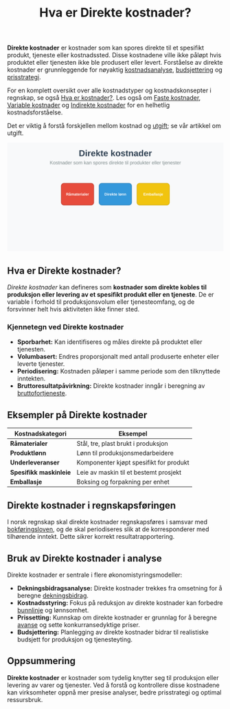 ﻿---
title: "Hva er Direkte kostnader?"
seoTitle: "Hva er direkte kostnader? | Eksempler og regnskapsføring"
description: "Direkte kostnader kan spores til et produkt eller prosjekt. Se eksempler, kjennetegn og hvordan direkte kostnader brukes i beregning av dekningsbidrag."
summary: "Direkte kostnader forklart: definisjon, typiske eksempler og bruk i analyse og regnskapsføring."
---

**Direkte kostnader** er kostnader som kan spores direkte til et spesifikt produkt, tjeneste eller kostnadssted. Disse kostnadene ville ikke påløpt hvis produktet eller tjenesten ikke ble produsert eller levert. Forståelse av direkte kostnader er grunnleggende for nøyaktig [kostnadsanalyse](/blogs/regnskap/hva-er-dekningsbidrag "Hva er Dekningsbidrag? Beregning og Analyse for Bedre Lønnsomhet"), [budsjettering](/blogs/regnskap/hva-er-budsjettering "Hva er Budsjettering? Komplett Guide til Budsjettplanlegging") og [prisstrategi](/blogs/regnskap/hva-er-avanse "Hva er Avanse? Beregning av Fortjenestemargin i Salg").

For en komplett oversikt over alle kostnadstyper og kostnadskonsepter i regnskap, se også [Hva er kostnader?](/blogs/regnskap/hva-er-kostnader "Hva er Kostnader i Regnskap? Komplett Guide til Kostnadstyper og Regnskapsføring").
Les også om [Faste kostnader](/blogs/regnskap/hva-er-faste-kostnader "Hva er Faste kostnader? Definisjon og Eksempler"), [Variable kostnader](/blogs/regnskap/variable-kostnader "Hva er Variable kostnader? Definisjon, Eksempler og Regnskapsføring") og [Indirekte kostnader](/blogs/regnskap/hva-er-indirekte-kostnader "Hva er Indirekte kostnader? Definisjon, Eksempler og Regnskapsføring") for en helhetlig kostnadsforståelse.

Det er viktig å forstå forskjellen mellom kostnad og [utgift](/blogs/regnskap/utgift "Utgift “ Komplett Guide til Utgifter i Norsk Regnskap"); se vår artikkel om utgift.

![Direkte kostnader](hva-er-direkte-kostnader-image.svg)

## Hva er Direkte kostnader?

_Direkte kostnader_ kan defineres som **kostnader som direkte kobles til produksjon eller levering av et spesifikt produkt eller en tjeneste**. De er variable i forhold til produksjonsvolum eller tjenesteomfang, og de forsvinner helt hvis aktiviteten ikke finner sted.

### Kjennetegn ved Direkte kostnader

* **Sporbarhet:** Kan identifiseres og måles direkte på produktet eller tjenesten.
* **Volumbasert:** Endres proporsjonalt med antall produserte enheter eller leverte tjenester.
* **Periodisering:** Kostnaden påløper i samme periode som den tilknyttede inntekten.
* **Bruttoresultatpåvirkning:** Direkte kostnader inngår i beregning av [bruttofortjeneste](/blogs/regnskap/hva-er-bruttofortjeneste "Hva er Bruttofortjeneste? Beregning og Analyse av Lønnsomhet").

## Eksempler på Direkte kostnader

| Kostnadskategori        | Eksempel                                 |
|-------------------------|------------------------------------------|
| **Råmaterialer**        | Stål, tre, plast brukt i produksjon      |
| **Produktlønn**         | Lønn til produksjonsmedarbeidere         |
| **Underleveranser**     | Komponenter kjøpt spesifikt for produkt  |
| **Spesifikk maskinleie**| Leie av maskin til et bestemt prosjekt   |
| **Emballasje**          | Boksing og forpakning per enhet          |

## Direkte kostnader i regnskapsføringen

I norsk regnskap skal direkte kostnader regnskapsføres i samsvar med [bokføringsloven](/blogs/regnskap/hva-er-bokforingsloven "Hva er Bokføringsloven? Krav og Plikter"), og de skal periodiseres slik at de korresponderer med tilhørende inntekt. Dette sikrer korrekt resultatrapportering.

## Bruk av Direkte kostnader i analyse

Direkte kostnader er sentrale i flere økonomistyringsmodeller:

* **Dekningsbidragsanalyse:** Direkte kostnader trekkes fra omsetning for å beregne [dekningsbidrag](/blogs/regnskap/hva-er-dekningsbidrag "Hva er Dekningsbidrag? Beregning og Analyse for Bedre Lønnsomhet").
* **Kostnadsstyring:** Fokus på reduksjon av direkte kostnader kan forbedre [bunnlinje](/blogs/regnskap/bunnlinje "Hva er Bunnlinje? Effektivisering av Resultatmåling") og lønnsomhet.
* **Prissetting:** Kunnskap om direkte kostnader er grunnlag for å beregne [avanse](/blogs/regnskap/hva-er-avanse "Hva er Avanse? Beregning av Fortjenestemargin i Salg") og sette konkurransedyktige priser.
* **Budsjettering:** Planlegging av direkte kostnader bidrar til realistiske budsjett for produksjon og tjenesteyting.

## Oppsummering

**Direkte kostnader** er kostnader som tydelig knytter seg til produksjon eller levering av varer og tjenester. Ved å forstå og kontrollere disse kostnadene kan virksomheter oppnå mer presise analyser, bedre prisstrategi og optimal ressursbruk.












